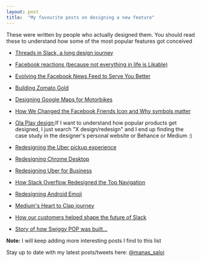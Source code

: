 ```yaml
---
layout: post
title:  "My favourite posts on designing a new feature"
---
```


 These were written by people who actually designed them. You should read these to understand how some of the most popular features got conceived

- [Threads in Slack, a long design journey](https://slack.design/threads-in-slack-a-long-design-journey-a7c3f410ecb4)

- [Facebook reactions (because not everything in life is Likable)](https://medium.com/facebook-design/reactions-not-everything-in-life-is-likable-5c403de72a3f)

- [Evolving the Facebook News Feed to Serve You Better](https://medium.com/facebook-design/evolving-the-facebook-news-feed-to-serve-you-better-f844a5cb903d)

- [Building Zomato Gold](https://uxdesign.cc/building-zomato-gold-design-process-challenges-learnings-from-designing-a-subscription-fcf7cdf5ae17)

- [Designing Google Maps for Motorbikes](https://design.google/library/designing-google-maps-motorbikes/)

- [How We Changed the Facebook Friends Icon and Why symbols matter](https://medium.com/facebook-design/how-we-changed-the-facebook-friends-icon-dc8526ea9ea8)

- [Ola Play design](https://behance.net/gallery/48694387/Ola-Play-V10-Platform-Design);If I want to understand how popular products get designed, I just search "X design/redesign" and I end up finding the case study in the designer's personal website or Behance or Medium :)

- [Redesigning the Uber pickup experience](http://simonpan.com/work/uber/)

- [Redesigning Chrome Desktop](https://medium.com/google-design/redesigning-chrome-desktop-769aeb5ab987#.qs4tjv4o4)

- [Redesigning Uber for Business](https://medium.com/uber-design/redesigning-uber-for-business-a20b2744e2d4)

- [How Stack Overflow Redesigned the Top Navigation](https://stackoverflow.blog/2017/02/14/why-stack-overflow-redesigned-the-top-navigation/)

- [Redesigning Android Emoji](https://medium.com/google-design/redesigning-android-emoji-cb22e3b51cc6)

- [Medium's Heart to Clap journey](https://medium.engineering/-b10bec20de1d)

- [How our customers helped shape the future of Slack](https://slackhq.com/designing-the-future-of-slack-with-customers)

- [Story of how Swiggy POP was built…](https://bytes.swiggy.com/story-of-how-swiggy-pop-was-built-773e34d4ff87)

**Note:** I will keep adding more interesting posts I find to this list

Stay up to date with my latest posts/tweets here: [@manas_saloi](http://twitter.com/manas_saloi)
